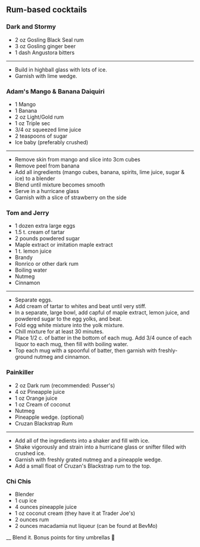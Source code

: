 ## Rum-based cocktails

### Dark and Stormy
* 2 oz Gosling Black Seal rum
* 3 oz Gosling ginger beer
* 1 dash Angustora bitters

---

* Build in highball glass with lots of ice.
* Garnish with lime wedge.

### Adam's Mango & Banana Daiquiri
* 1 Mango
* 1 Banana
* 2 oz Light/Gold rum
* 1 oz Triple sec
* 3/4 oz squeezed lime juice
* 2 teaspoons of sugar
* Ice baby (preferably crushed)

---

* Remove skin from mango and slice into 3cm cubes
* Remove peel from banana
* Add all ingredients (mango cubes, banana, spirits, lime juice, sugar & ice) to a blender
* Blend until mixture becomes smooth
* Serve in a hurricane glass
* Garnish with a slice of strawberry on the side

### Tom and Jerry

* 1 dozen extra large eggs
* 1.5 t. cream of tartar
* 2 pounds powdered sugar
* Maple extract or imitation maple extract
* 1 t. lemon juice
* Brandy
* Ronrico or other dark rum
* Boiling water
* Nutmeg
* Cinnamon

---

* Separate eggs.
* Add cream of tartar to whites and beat until very stiff.
* In a separate, large bowl, add capful of maple extract, lemon juice, and powdered sugar to the egg yolks, and beat.
* Fold egg white mixture into the yolk mixture.
* Chill mixture for at least 30 minutes.
* Place 1/2 c. of batter in the bottom of each mug. Add 3/4 ounce of each liquor to each mug, then fill with boiling water.
* Top each mug with a spoonful of batter, then garnish with freshly-ground nutmeg and cinnamon.

### Painkiller

* 2 oz Dark rum (recommended: Pusser's)
* 4 oz Pineapple juice
* 1 oz Orange juice
* 1 oz Cream of coconut
* Nutmeg
* Pineapple wedge. (optional)
* Cruzan Blackstrap Rum

---

* Add all of the ingredients into a shaker and fill with ice.
* Shake vigorously and strain into a hurricane glass or snifter filled with crushed ice.
* Garnish with freshly grated nutmeg and a pineapple wedge.
* Add a small float of Cruzan's Blackstrap rum to the top.

### Chi Chis

* Blender
* 1 cup ice
* 4 ounces pineapple juice
* 1 oz coconut cream (they have it at Trader Joe's)
* 2 ounces rum
* 2 ounces macadamia nut liqueur (can be found at BevMo)

__
Blend it. Bonus points for tiny umbrellas :tropical_drink:
